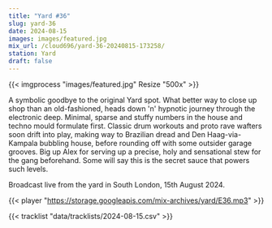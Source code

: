 ```yaml
---
title: "Yard #36"
slug: yard-36
date: 2024-08-15
images: images/featured.jpg
mix_url: /cloud696/yard-36-20240815-173258/
station: Yard
draft: false
---
```


{{< imgprocess "images/featured.jpg" Resize "500x" >}}

A symbolic goodbye to the original Yard spot. What better way to close up shop than an old-fashioned, heads down 'n' hypnotic journey through the electronic deep. Minimal, sparse and stuffy numbers in the house and techno mould formulate first. Classic drum workouts and proto rave wafters soon drift into play, making way to Brazilian dread and Den Haag-via-Kampala bubbling house, before rounding off with some outsider garage grooves. Big up Alex for serving up a precise, holy and sensational stew for the gang beforehand. Some will say this is the secret sauce that powers such levels.

Broadcast live from the yard in South London, 15th August 2024.

{{< player "https://storage.googleapis.com/mix-archives/yard/E36.mp3" >}}

{{< tracklist "data/tracklists/2024-08-15.csv" >}}
